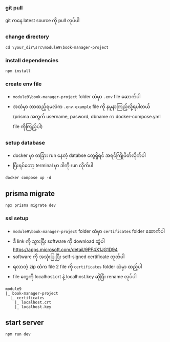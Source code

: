 ### git pull
git ကနေ latest source ကို pull လုပ်ပါ

### change directory
```shell
cd \your_dir\src\module9\book-manager-project
```

### install dependencies
```shell
npm install
```

### create env file
- `module9\book-manager-project` folder ထဲမှာ `.env` file ဆောက်ပါ 
- အထဲမှာ ဘာထည့်ရမလဲက `.env.example` file ကို နမူနာကြည့်လို့ရပါတယ် (prisma အတွက် username, pasword, dbname က docker-compose.yml file ကိုကြည့်ပါ)

### setup database
- docker မှာ တခြား run နေတဲ့ databse တွေရှိရင် အရင်ကြိုပိတ်လိုက်ပါ
- ပြီးရင်တော့ terminal မှာ ဒါကို run လိုက်ပါ
```shell
docker compose up -d
```

## prisma migrate
```shell
npx prisma migrate dev
```

### ssl setup
- `module9\book-manager-project` folder ထဲမှာ `certificates` folder ဆောက်ပါ
- ဒီ link ကို သွားပြီး software ကို download ဆွဲပါ https://apps.microsoft.com/detail/9PF4X1JG1D94
- software ကို အသုံးပြုပြီး self-signed certificate ထုတ်ပါ
- ရလာတဲ့ zip ထဲက file 2 file ကို `certificates` folder ထဲမှာ ထည့်ပါ
- file တွေကို localhost.crt နဲ့ localhost.key ဆိုပြီး rename လုပ်ပါ
```shell
module9
|_ book-manager-project
  |_ certificates
    |_ localhost.crt
    |_ localhost.key
```

## start server
```shell
npm run dev
```
